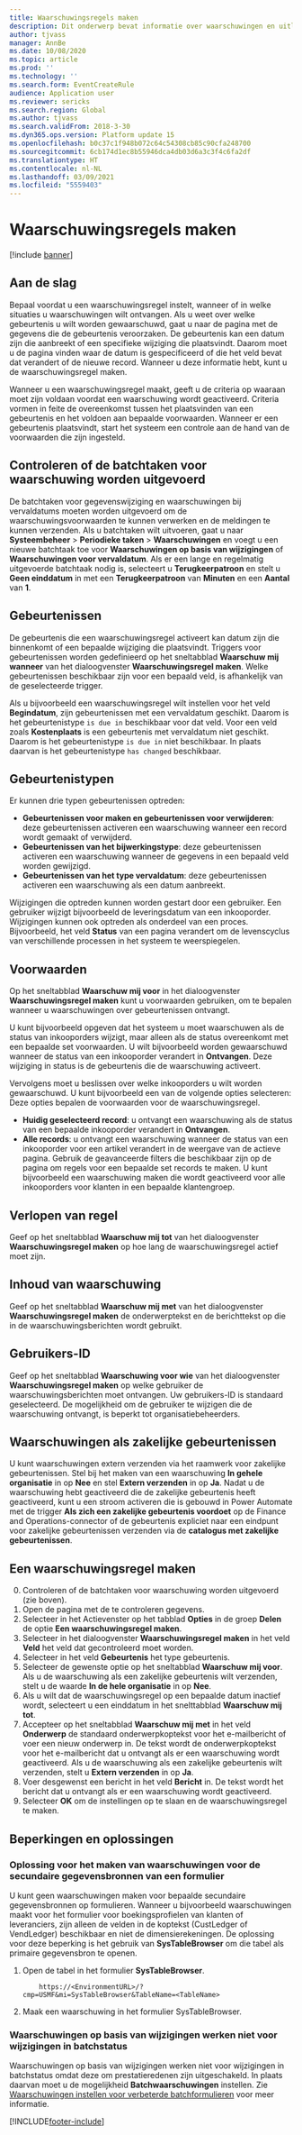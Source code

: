 ```yaml
---
title: Waarschuwingsregels maken
description: Dit onderwerp bevat informatie over waarschuwingen en uitleg over het maken van een waarschuwingsregel zodat u een bericht ontvangt over gebeurtenissen zoals een datum of een specifieke wijziging.
author: tjvass
manager: AnnBe
ms.date: 10/08/2020
ms.topic: article
ms.prod: ''
ms.technology: ''
ms.search.form: EventCreateRule
audience: Application user
ms.reviewer: sericks
ms.search.region: Global
ms.author: tjvass
ms.search.validFrom: 2018-3-30
ms.dyn365.ops.version: Platform update 15
ms.openlocfilehash: b0c37c1f948b072c64c54308cb85c90cfa248700
ms.sourcegitcommit: 6cb174d1ec8b55946dca4db03d6a3c3f4c6fa2df
ms.translationtype: HT
ms.contentlocale: nl-NL
ms.lasthandoff: 03/09/2021
ms.locfileid: "5559403"
---
```

# <a name="create-alert-rules"></a>Waarschuwingsregels maken

[!include [banner](../includes/banner.md)]

## <a name="getting-started"></a>Aan de slag

Bepaal voordat u een waarschuwingsregel instelt, wanneer of in welke situaties u waarschuwingen wilt ontvangen. Als u weet over welke gebeurtenis u wilt worden gewaarschuwd, gaat u naar de pagina met de gegevens die de gebeurtenis veroorzaken. De gebeurtenis kan een datum zijn die aanbreekt of een specifieke wijziging die plaatsvindt. Daarom moet u de pagina vinden waar de datum is gespecificeerd of die het veld bevat dat verandert of de nieuwe record. Wanneer u deze informatie hebt, kunt u de waarschuwingsregel maken.

Wanneer u een waarschuwingsregel maakt, geeft u de criteria op waaraan moet zijn voldaan voordat een waarschuwing wordt geactiveerd. Criteria vormen in feite de overeenkomst tussen het plaatsvinden van een gebeurtenis en het voldoen aan bepaalde voorwaarden. Wanneer er een gebeurtenis plaatsvindt, start het systeem een controle aan de hand van de voorwaarden die zijn ingesteld.

## <a name="ensure-the-alert-batch-jobs-are-running"></a>Controleren of de batchtaken voor waarschuwing worden uitgevoerd

De batchtaken voor gegevenswijziging en waarschuwingen bij vervaldatums moeten worden uitgevoerd om de waarschuwingsvoorwaarden te kunnen verwerken en de meldingen te kunnen verzenden. Als u batchtaken wilt uitvoeren, gaat u naar **Systeembeheer** > **Periodieke taken** > **Waarschuwingen** en voegt u een nieuwe batchtaak toe voor **Waarschuwingen op basis van wijzigingen** of **Waarschuwingen voor vervaldatum**. Als er een lange en regelmatig uitgevoerde batchtaak nodig is, selecteert u **Terugkeerpatroon** en stelt u **Geen einddatum** in met een **Terugkeerpatroon** van **Minuten** en een **Aantal** van **1**.

## <a name="events"></a>Gebeurtenissen

De gebeurtenis die een waarschuwingsregel activeert kan datum zijn die binnenkomt of een bepaalde wijziging die plaatsvindt. Triggers voor gebeurtenissen worden gedefinieerd op het sneltabblad **Waarschuw mij wanneer** van het dialoogvenster **Waarschuwingsregel maken**. Welke gebeurtenissen beschikbaar zijn voor een bepaald veld, is afhankelijk van de geselecteerde trigger.

Als u bijvoorbeeld een waarschuwingsregel wilt instellen voor het veld **Begindatum**, zijn gebeurtenissen met een vervaldatum geschikt. Daarom is het gebeurtenistype `is due in` beschikbaar voor dat veld. Voor een veld zoals **Kostenplaats** is een gebeurtenis met vervaldatum niet geschikt. Daarom is het gebeurtenistype `is due in` niet beschikbaar. In plaats daarvan is het gebeurtenistype `has changed` beschikbaar.

## <a name="event-types"></a>Gebeurtenistypen

Er kunnen drie typen gebeurtenissen optreden:

- **Gebeurtenissen voor maken en gebeurtenissen voor verwijderen**: deze gebeurtenissen activeren een waarschuwing wanneer een record wordt gemaakt of verwijderd.
- **Gebeurtenissen van het bijwerkingstype**: deze gebeurtenissen activeren een waarschuwing wanneer de gegevens in een bepaald veld worden gewijzigd.
- **Gebeurtenissen van het type vervaldatum**: deze gebeurtenissen activeren een waarschuwing als een datum aanbreekt.
    
Wijzigingen die optreden kunnen worden gestart door een gebruiker. Een gebruiker wijzigt bijvoorbeeld de leveringsdatum van een inkooporder. Wijzigingen kunnen ook optreden als onderdeel van een proces. Bijvoorbeeld, het veld **Status** van een pagina verandert om de levenscyclus van verschillende processen in het systeem te weerspiegelen.

## <a name="conditions"></a>Voorwaarden

Op het sneltabblad **Waarschuw mij voor** in het dialoogvenster **Waarschuwingsregel maken** kunt u voorwaarden gebruiken, om te bepalen wanneer u waarschuwingen over gebeurtenissen ontvangt.

U kunt bijvoorbeeld opgeven dat het systeem u moet waarschuwen als de status van inkooporders wijzigt, maar alleen als de status overeenkomt met een bepaalde set voorwaarden. U wilt bijvoorbeeld worden gewaarschuwd wanneer de status van een inkooporder verandert in **Ontvangen**. Deze wijziging in status is de gebeurtenis die de waarschuwing activeert.

Vervolgens moet u beslissen over welke inkooporders u wilt worden gewaarschuwd. U kunt bijvoorbeeld een van de volgende opties selecteren: Deze opties bepalen de voorwaarden voor de waarschuwingsregel.

- **Huidig geselecteerd record**: u ontvangt een waarschuwing als de status van een bepaalde inkooporder verandert in **Ontvangen**.
- **Alle records**: u ontvangt een waarschuwing wanneer de status van een inkooporder voor een artikel verandert in de weergave van de actieve pagina. Gebruik de geavanceerde filters die beschikbaar zijn op de pagina om regels voor een bepaalde set records te maken. U kunt bijvoorbeeld een waarschuwing maken die wordt geactiveerd voor alle inkooporders voor klanten in een bepaalde klantengroep.
    
## <a name="expiry-of-rule"></a>Verlopen van regel

Geef op het sneltabblad **Waarschuw mij tot** van het dialoogvenster **Waarschuwingsregel maken** op hoe lang de waarschuwingsregel actief moet zijn.

## <a name="alert-contents"></a>Inhoud van waarschuwing

Geef op het sneltabblad **Waarschuw mij met** van het dialoogvenster **Waarschuwingsregel maken** de onderwerptekst en de berichttekst op die in de waarschuwingsberichten wordt gebruikt.

## <a name="user-id"></a>Gebruikers-ID

Geef op het sneltabblad **Waarschuwing voor wie** van het dialoogvenster **Waarschuwingsregel maken** op welke gebruiker de waarschuwingsberichten moet ontvangen. Uw gebruikers-ID is standaard geselecteerd. De mogelijkheid om de gebruiker te wijzigen die de waarschuwing ontvangt, is beperkt tot organisatiebeheerders.

## <a name="alerts-as-business-events"></a>Waarschuwingen als zakelijke gebeurtenissen

U kunt waarschuwingen extern verzenden via het raamwerk voor zakelijke gebeurtenissen. Stel bij het maken van een waarschuwing **In gehele organisatie** in op **Nee** en stel **Extern verzenden** in op **Ja**. Nadat u de waarschuwing hebt geactiveerd die de zakelijke gebeurtenis heeft geactiveerd, kunt u een stroom activeren die is gebouwd in Power Automate met de trigger **Als zich een zakelijke gebeurtenis voordoet** op de Finance and Operations-connector of de gebeurtenis expliciet naar een eindpunt voor zakelijke gebeurtenissen verzenden via de **catalogus met zakelijke gebeurtenissen**.

## <a name="create-an-alert-rule"></a>Een waarschuwingsregel maken

0. Controleren of de batchtaken voor waarschuwing worden uitgevoerd (zie boven).
1. Open de pagina met de te controleren gegevens.
2. Selecteer in het Actievenster op het tabblad **Opties** in de groep **Delen** de optie **Een waarschuwingsregel maken**.
3. Selecteer in het dialoogvenster **Waarschuwingsregel maken** in het veld **Veld** het veld dat gecontroleerd moet worden.
4. Selecteer in het veld **Gebeurtenis** het type gebeurtenis.
5. Selecteer de gewenste optie op het sneltabblad **Waarschuw mij voor**. Als u de waarschuwing als een zakelijke gebeurtenis wilt verzenden, stelt u de waarde **In de hele organisatie** in op **Nee**.
6. Als u wilt dat de waarschuwingsregel op een bepaalde datum inactief wordt, selecteert u een einddatum in het snelttabblad **Waarschuw mij tot**.
7. Accepteer op het sneltabblad **Waarschuw mij met** in het veld **Onderwerp** de standaard onderwerpkoptekst voor het e-mailbericht of voer een nieuw onderwerp in. De tekst wordt de onderwerpkoptekst voor het e-mailbericht dat u ontvangt als er een waarschuwing wordt geactiveerd. Als u de waarschuwing als een zakelijke gebeurtenis wilt verzenden, stelt u **Extern verzenden** in op **Ja**.
8. Voer desgewenst een bericht in het veld **Bericht** in. De tekst wordt het bericht dat u ontvangt als er een waarschuwing wordt geactiveerd.
9. Selecteer **OK** om de instellingen op te slaan en de waarschuwingsregel te maken.

## <a name="limitations-and-workarounds"></a>Beperkingen en oplossingen

### <a name="workaround-for-creating-alerts-for-the-secondary-data-sources-of-a-form"></a>Oplossing voor het maken van waarschuwingen voor de secundaire gegevensbronnen van een formulier
U kunt geen waarschuwingen maken voor bepaalde secundaire gegevensbronnen op formulieren. Wanneer u bijvoorbeeld waarschuwingen maakt voor het formulier voor boekingsprofielen van klanten of leveranciers, zijn alleen de velden in de koptekst (CustLedger of VendLedger) beschikbaar en niet de dimensierekeningen. De oplossing voor deze beperking is het gebruik van **SysTableBrowser** om die tabel als primaire gegevensbron te openen. 
1. Open de tabel in het formulier **SysTableBrowser**.
    ```
        https://<EnvironmentURL>/?cmp=USMF&mi=SysTableBrowser&TableName=<TableName>
    ```
2. Maak een waarschuwing in het formulier SysTableBrowser.

### <a name="change-based-alerts-do-not-work-for-batch-status-changes"></a>Waarschuwingen op basis van wijzigingen werken niet voor wijzigingen in batchstatus
Waarschuwingen op basis van wijzigingen werken niet voor wijzigingen in batchstatus omdat deze om prestatieredenen zijn uitgeschakeld. In plaats daarvan moet u de mogelijkheid **Batchwaarschuwingen** instellen. Zie [Waarschuwingen instellen voor verbeterde batchformulieren](https://docs.microsoft.com/dynamics365/fin-ops-core/dev-itpro/sysadmin/alerts#set-up-alerts-for-batch-enhanced-forms) voor meer informatie.


[!INCLUDE[footer-include](../../../includes/footer-banner.md)]

